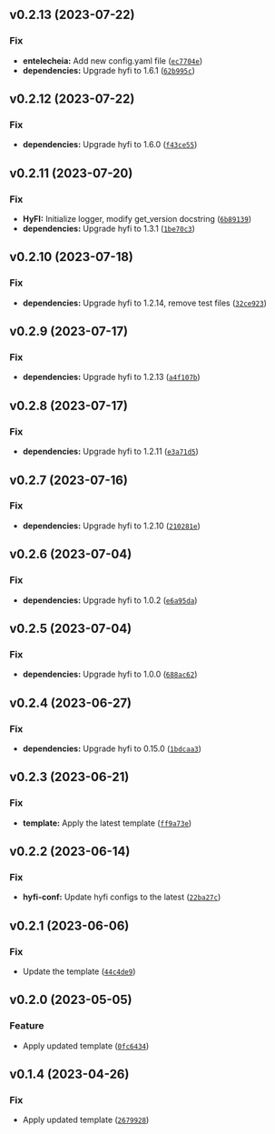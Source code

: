 <!--next-version-placeholder-->

## v0.2.13 (2023-07-22)
### Fix
* **entelecheia:** Add new config.yaml file ([`ec7704e`](https://github.com/entelecheia/entelecheia/commit/ec7704e067c3114394a390710840c9b599a55409))
* **dependencies:** Upgrade hyfi to 1.6.1 ([`62b995c`](https://github.com/entelecheia/entelecheia/commit/62b995c784e50daa6112ab40bdeaeea4162b85ce))

## v0.2.12 (2023-07-22)
### Fix
* **dependencies:** Upgrade hyfi to 1.6.0 ([`f43ce55`](https://github.com/entelecheia/entelecheia/commit/f43ce55c04468ce6ae20f1c6eb28988f9bb4f8ca))

## v0.2.11 (2023-07-20)
### Fix
* **HyFI:** Initialize logger, modify get_version docstring ([`6b89139`](https://github.com/entelecheia/entelecheia/commit/6b8913993e5ad96f94912f131b7352b3dad11c00))
* **dependencies:** Upgrade hyfi to 1.3.1 ([`1be70c3`](https://github.com/entelecheia/entelecheia/commit/1be70c39c0f86f3303c8a40bf3204fafd9aca542))

## v0.2.10 (2023-07-18)
### Fix
* **dependencies:** Upgrade hyfi to 1.2.14, remove test files ([`32ce923`](https://github.com/entelecheia/entelecheia/commit/32ce9234b034a35fd65ac03f584c3640ca334071))

## v0.2.9 (2023-07-17)
### Fix
* **dependencies:** Upgrade hyfi to 1.2.13 ([`a4f107b`](https://github.com/entelecheia/entelecheia/commit/a4f107bae69b0e83626ddc885bd0ecbd73080c6c))

## v0.2.8 (2023-07-17)
### Fix
* **dependencies:** Upgrade hyfi to 1.2.11 ([`e3a71d5`](https://github.com/entelecheia/entelecheia/commit/e3a71d532fe8f952db851030282e573e5bb9cfd6))

## v0.2.7 (2023-07-16)
### Fix
* **dependencies:** Upgrade hyfi to 1.2.10 ([`210281e`](https://github.com/entelecheia/entelecheia/commit/210281e7a789b5f6843e8ff888ac77e1857aeed1))

## v0.2.6 (2023-07-04)
### Fix
* **dependencies:** Upgrade hyfi to 1.0.2 ([`e6a95da`](https://github.com/entelecheia/entelecheia/commit/e6a95da6a9826302e8045e30f57cf67ee330482b))

## v0.2.5 (2023-07-04)
### Fix
* **dependencies:** Upgrade hyfi to 1.0.0 ([`688ac62`](https://github.com/entelecheia/entelecheia/commit/688ac6268a09da40eb073a7b53435af490635e18))

## v0.2.4 (2023-06-27)
### Fix
* **dependencies:** Upgrade hyfi to 0.15.0 ([`1bdcaa3`](https://github.com/entelecheia/entelecheia/commit/1bdcaa3d182ea69c8653aa55f5739f8a0524dcf5))

## v0.2.3 (2023-06-21)
### Fix
* **template:** Apply the latest template ([`ff9a73e`](https://github.com/entelecheia/entelecheia/commit/ff9a73e932ce704ad91f2fe8a7e488e5d57092cd))

## v0.2.2 (2023-06-14)
### Fix
* **hyfi-conf:** Update hyfi configs to the latest ([`22ba27c`](https://github.com/entelecheia/entelecheia/commit/22ba27c223a4040d8186ceefffcb0048f1bc3c7e))

## v0.2.1 (2023-06-06)
### Fix
* Update the template ([`44c4de9`](https://github.com/entelecheia/entelecheia/commit/44c4de946ed16210b6b55da1d3450dc2dba2842a))

## v0.2.0 (2023-05-05)
### Feature
* Apply updated template ([`0fc6434`](https://github.com/entelecheia/entelecheia/commit/0fc6434aa5d3ca49ecb888e614070e8abb9f3501))

## v0.1.4 (2023-04-26)
### Fix
* Apply updated template ([`2679928`](https://github.com/entelecheia/entelecheia/commit/2679928d0a8702546fd491b94e16bca3f8fea363))

